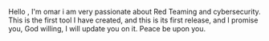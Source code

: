 Hello , I'm omar i am very passionate about Red Teaming and cybersecurity. This is the first tool I have created, and this is its first release, and I promise you, God willing, I will update you on it. Peace be upon you.
